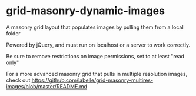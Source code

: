 # grid-masonry-dynamic-images
A masonry grid layout that populates images by pulling them from a local folder

Powered by jQuery, and must run on localhost or a server to work correctly.

Be sure to remove restrictions on image permissions, set to at least "read only"

For a more advanced masonry grid that pulls in multiple resolution images, check out https://github.com/labelle/grid-masonry-multires-images/blob/master/README.md
